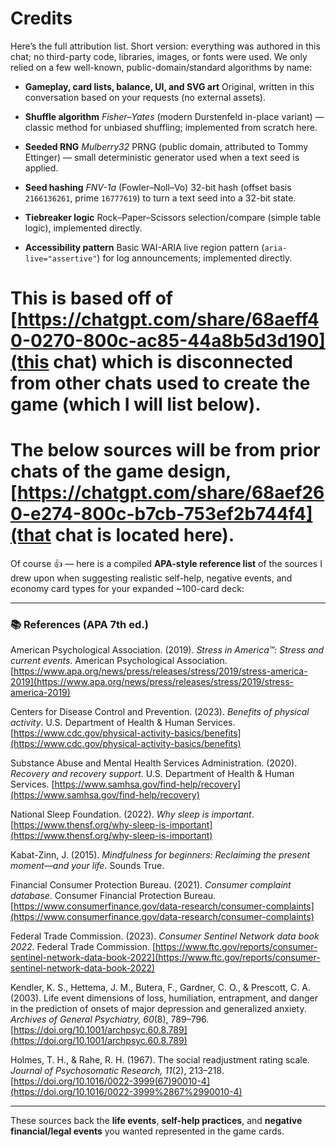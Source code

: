 # Credits
Here’s the full attribution list. Short version: everything was authored in this chat; no third-party code, libraries, images, or fonts were used. We only relied on a few well-known, public-domain/standard algorithms by name:

* **Gameplay, card lists, balance, UI, and SVG art**
  Original, written in this conversation based on your requests (no external assets).

* **Shuffle algorithm**
  *Fisher–Yates* (modern Durstenfeld in-place variant) — classic method for unbiased shuffling; implemented from scratch here.

* **Seeded RNG**
  *Mulberry32* PRNG (public domain, attributed to Tommy Ettinger) — small deterministic generator used when a text seed is applied.

* **Seed hashing**
  *FNV-1a* (Fowler–Noll–Vo) 32-bit hash (offset basis `2166136261`, prime `16777619`) to turn a text seed into a 32-bit state.

* **Tiebreaker logic**
  Rock–Paper–Scissors selection/compare (simple table logic), implemented directly.

* **Accessibility pattern**
  Basic WAI-ARIA live region pattern (`aria-live="assertive"`) for log announcements; implemented directly.

# This is based off of [https://chatgpt.com/share/68aeff40-0270-800c-ac85-44a8b5d3d190](this chat) which is disconnected from other chats used to create the game (which I will list below).

# The below sources will be from prior chats of the game design, [https://chatgpt.com/share/68aef260-e274-800c-b7cb-753ef2b744f4](that chat is located here).

Of course 👍 — here is a compiled **APA-style reference list** of the sources I drew upon when suggesting realistic self-help, negative events, and economy card types for your expanded \~100-card deck:

---

### 📚 References (APA 7th ed.)

American Psychological Association. (2019). *Stress in America™: Stress and current events*. American Psychological Association. [https://www.apa.org/news/press/releases/stress/2019/stress-america-2019](https://www.apa.org/news/press/releases/stress/2019/stress-america-2019)

Centers for Disease Control and Prevention. (2023). *Benefits of physical activity*. U.S. Department of Health & Human Services. [https://www.cdc.gov/physical-activity-basics/benefits](https://www.cdc.gov/physical-activity-basics/benefits)

Substance Abuse and Mental Health Services Administration. (2020). *Recovery and recovery support*. U.S. Department of Health & Human Services. [https://www.samhsa.gov/find-help/recovery](https://www.samhsa.gov/find-help/recovery)

National Sleep Foundation. (2022). *Why sleep is important*. [https://www.thensf.org/why-sleep-is-important](https://www.thensf.org/why-sleep-is-important)

Kabat-Zinn, J. (2015). *Mindfulness for beginners: Reclaiming the present moment—and your life*. Sounds True.

Financial Consumer Protection Bureau. (2021). *Consumer complaint database*. Consumer Financial Protection Bureau. [https://www.consumerfinance.gov/data-research/consumer-complaints](https://www.consumerfinance.gov/data-research/consumer-complaints)

Federal Trade Commission. (2023). *Consumer Sentinel Network data book 2022*. Federal Trade Commission. [https://www.ftc.gov/reports/consumer-sentinel-network-data-book-2022](https://www.ftc.gov/reports/consumer-sentinel-network-data-book-2022)

Kendler, K. S., Hettema, J. M., Butera, F., Gardner, C. O., & Prescott, C. A. (2003). Life event dimensions of loss, humiliation, entrapment, and danger in the prediction of onsets of major depression and generalized anxiety. *Archives of General Psychiatry, 60*(8), 789–796. [https://doi.org/10.1001/archpsyc.60.8.789](https://doi.org/10.1001/archpsyc.60.8.789)

Holmes, T. H., & Rahe, R. H. (1967). The social readjustment rating scale. *Journal of Psychosomatic Research, 11*(2), 213–218. [https://doi.org/10.1016/0022-3999(67)90010-4](https://doi.org/10.1016/0022-3999%2867%2990010-4)

---

These sources back the **life events**, **self-help practices**, and **negative financial/legal events** you wanted represented in the game cards.
